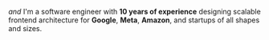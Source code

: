 _and_ I'm a software engineer with **10&nbsp;years of experience** designing scalable frontend architecture for **Google**, **Meta**, **Amazon**, and startups of all shapes and sizes.
